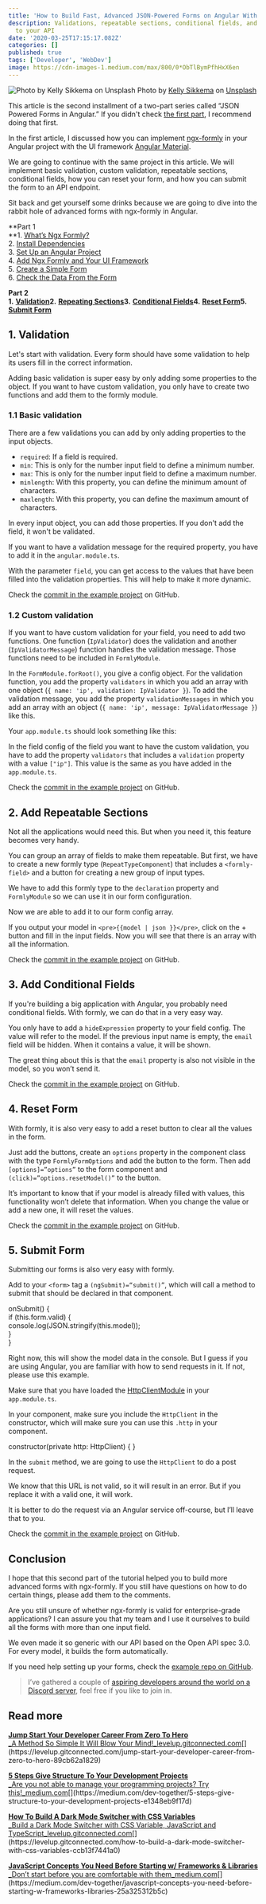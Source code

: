 ```yaml
---
title: 'How to Build Fast, Advanced JSON-Powered Forms on Angular With ngx-formly'
description: Validations, repeatable sections, conditional fields, and submitting your form
  to your API
date: '2020-03-25T17:15:17.082Z'
categories: []
published: true
tags: ['Developer', 'WebDev']
image: https://cdn-images-1.medium.com/max/800/0*ObTlBymPfhHxX6en
---
```


![Photo by [Kelly Sikkema](https://unsplash.com/@kellysikkema?utm_source=medium&utm_medium=referral) on [Unsplash](https://unsplash.com?utm_source=medium&utm_medium=referral)]()
Photo by [Kelly Sikkema](https://unsplash.com/@kellysikkema?utm_source=medium&utm_medium=referral) on [Unsplash](https://unsplash.com?utm_source=medium&utm_medium=referral)

This article is the second installment of a two-part series called “JSON Powered Forms in Angular.” If you didn't check [the first part](https://medium.com/better-programming/build-fast-json-powered-forms-on-angular-with-ngx-formly-b7a00733e66e), I recommend doing that first.

In the first article, I discussed how you can implement [ngx-formly](https://github.com/ngx-formly/ngx-formly) in your Angular project with the UI framework [Angular Material](https://material.angular.io/).

We are going to continue with the same project in this article. We will implement basic validation, custom validation, repeatable sections, conditional fields, how you can reset your form, and how you can submit the form to an API endpoint.

Sit back and get yourself some drinks because we are going to dive into the rabbit hole of advanced forms with ngx-formly in Angular.

**Part 1  
**1\. [What’s Ngx Formly?](https://medium.com/@devbyrayray/b7a00733e66e#3d0d)  
2\. [Install Dependencies](https://medium.com/@devbyrayray/b7a00733e66e#8175)  
3\. [Set Up an Angular Project](https://medium.com/@devbyrayray/b7a00733e66e#0e6c)  
4\. [Add Ngx Formly and Your UI Framework](https://medium.com/@devbyrayray/b7a00733e66e#8521)  
5\. [Create a Simple Form](https://medium.com/@devbyrayray/b7a00733e66e#1778)  
6\. [Check the Data From the Form](https://medium.com/@devbyrayray/b7a00733e66e#ded9)

**Part 2**  
**1\.** [**Validation**](https://medium.com/@devbyrayray/77aeed406f73)**2\.** [**Repeating Sections**](https://medium.com/@devbyrayray/77aeed406f73)**3\.** [**Conditional Fields**](https://medium.com/@devbyrayray/77aeed406f73)**4\.** [**Reset Form**](https://medium.com/@devbyrayray/77aeed406f73)**5\.** [**Submit Form**](https://medium.com/@devbyrayray/77aeed406f73)

## 1\. Validation

Let's start with validation. Every form should have some validation to help its users fill in the correct information.

Adding basic validation is super easy by only adding some properties to the object. If you want to have custom validation, you only have to create two functions and add them to the formly module.

### 1.1 Basic validation

There are a few validations you can add by only adding properties to the input objects.

*   `required`: If a field is required.
*   `min`: This is only for the number input field to define a minimum number.
*   `max`: This is only for the number input field to define a maximum number.
*   `minlength`: With this property, you can define the minimum amount of characters.
*   `maxlength`: With this property, you can define the maximum amount of characters.

In every input object, you can add those properties. If you don't add the field, it won't be validated.

If you want to have a validation message for the required property, you have to add it in the `angular.module.ts`.

With the parameter `field`, you can get access to the values that have been filled into the validation properties. This will help to make it more dynamic.

Check the [commit in the example project](https://github.com/raymonschouwenaar/angular-ngx-formly-material-example/tree/d8a1f15ffd82f3505a06fe947f643e588fc0a276) on GitHub.

### 1.2 Custom validation

If you want to have custom validation for your field, you need to add two functions. One function (`IpValidator`) does the validation and another (`IpValidatorMessage`) function handles the validation message. Those functions need to be included in `FormlyModule`.

In the `FormModule.forRoot()`, you give a config object. For the validation function, you add the property `validators` in which you add an array with one object (`{ name: 'ip', validation: IpValidator }`). To add the validation message, you add the property `validationMessages` in which you add an array with an object (`{ name: 'ip', message: IpValidatorMessage }`) like this.

Your `app.module.ts` should look something like this:

In the field config of the field you want to have the custom validation, you have to add the property `validators` that includes a `validation` property with a value `["ip"]`. This value is the same as you have added in the `app.module.ts`.

Check the [commit in the example project](https://github.com/raymonschouwenaar/angular-ngx-formly-material-example/tree/0571ff48b5e396f9622d14ab7ff8269de9b83c92) on GitHub.

## 2\. Add Repeatable Sections

Not all the applications would need this. But when you need it, this feature becomes very handy.

You can group an array of fields to make them repeatable. But first, we have to create a new formly type (`RepeatTypeComponent`) that includes a `<formly-field>` and a button for creating a new group of input types.

We have to add this formly type to the `declaration` property and `FormlyModule` so we can use it in our form configuration.

Now we are able to add it to our form config array.

If you output your model in `<pre>{{model | json }}</pre>`, click on the + button and fill in the input fields. Now you will see that there is an array with all the information.

Check the [commit in the example project](https://github.com/raymonschouwenaar/angular-ngx-formly-material-example/tree/100723445ab5308651e9dde890f7fd02efa13039) on GitHub.

## 3\. Add Conditional Fields

If you're building a big application with Angular, you probably need conditional fields. With formly, we can do that in a very easy way.

You only have to add a `hideExpression` property to your field config. The value will refer to the model. If the previous input name is empty, the `email` field will be hidden. When it contains a value, it will be shown.

The great thing about this is that the `email` property is also not visible in the model, so you won’t send it.

Check the [commit in the example project](https://github.com/raymonschouwenaar/angular-ngx-formly-material-example/tree/575b4febae9758ace7894ba657edfbaeab048822) on GitHub.

## **4\. Reset Form**

With formly, it is also very easy to add a reset button to clear all the values in the form.

Just add the buttons, create an `options` property in the component class with the type `FormlyFormOptions` and add the button to the form. Then add `[options]=”options”` to the form component and `(click)=”options.resetModel()”` to the button.

It’s important to know that if your model is already filled with values, this functionality won’t delete that information. When you change the value or add a new one, it will reset the values.

Check the [commit in the example project](https://github.com/raymonschouwenaar/angular-ngx-formly-material-example/tree/10852832404b515b216ac4fceb9374c2b6335eb4) on GitHub.

## **5\. Submit Form**

Submitting our forms is also very easy with formly.

Add to your `<form>` tag a `(ngSubmit)=“submit()”`, which will call a method to submit that should be declared in that component.

onSubmit() {  
  if (this.form.valid) {  
    console.log(JSON.stringify(this.model));  
  }  
}

Right now, this will show the model data in the console. But I guess if you are using Angular, you are familiar with how to send requests in it. If not, please use this example.

Make sure that you have loaded the [HttpClientModule](https://angular.io/api/common/http/HttpClientModule) in your `app.module.ts`.

In your component, make sure you include the `HttpClient` in the constructor, which will make sure you can use this `.http` in your component.

constructor(private http: HttpClient) { }

In the `submit` method, we are going to use the `HttpClient` to do a post request.

We know that this URL is not valid, so it will result in an error. But if you replace it with a valid one, it will work.

It is better to do the request via an Angular service off-course, but I’ll leave that to you.

Check the [commit in the example project](https://github.com/raymonschouwenaar/angular-ngx-formly-material-example/tree/15e0f3800da0825c36585d8da37e2c1dcb548a7b) on GitHub.

## **Conclusion**

I hope that this second part of the tutorial helped you to build more advanced forms with ngx-formly. If you still have questions on how to do certain things, please add them to the comments.

Are you still unsure of whether ngx-formly is valid for enterprise-grade applications? I can assure you that my team and I use it ourselves to build all the forms with more than one input field.

We even made it so generic with our API based on the Open API spec 3.0. For every model, it builds the form automatically.

If you need help setting up your forms, check the [example repo on GitHub](https://github.com/raymonschouwenaar/angular-ngx-formly-material-example).

> I’ve gathered a couple of [aspiring developers around the world on a Discord server](https://mailchi.mp/fb82491d03f8/dev-by-rayray-discord-community), feel free if you like to join in.

## Read more

[**Jump Start Your Developer Career From Zero To Hero**  
_A Method So Simple It Will Blow Your Mind!_levelup.gitconnected.com](https://levelup.gitconnected.com/jump-start-your-developer-career-from-zero-to-hero-89cb62a1829 "https://levelup.gitconnected.com/jump-start-your-developer-career-from-zero-to-hero-89cb62a1829")[](https://levelup.gitconnected.com/jump-start-your-developer-career-from-zero-to-hero-89cb62a1829)

[**5 Steps Give Structure To Your Development Projects**  
_Are you not able to manage your programming projects? Try this!_medium.com](https://medium.com/dev-together/5-steps-give-structure-to-your-development-projects-e1348eb9f17d "https://medium.com/dev-together/5-steps-give-structure-to-your-development-projects-e1348eb9f17d")[](https://medium.com/dev-together/5-steps-give-structure-to-your-development-projects-e1348eb9f17d)

[**How To Build A Dark Mode Switcher with CSS Variables**  
_Build a Dark Mode Switcher with CSS Variable, JavaScript and TypeScript_levelup.gitconnected.com](https://levelup.gitconnected.com/how-to-build-a-dark-mode-switcher-with-css-variables-ccb13f7441a0 "https://levelup.gitconnected.com/how-to-build-a-dark-mode-switcher-with-css-variables-ccb13f7441a0")[](https://levelup.gitconnected.com/how-to-build-a-dark-mode-switcher-with-css-variables-ccb13f7441a0)

[**JavaScript Concepts You Need Before Starting w/ Frameworks & Libraries**  
_Don’t start before you are comfortable with them_medium.com](https://medium.com/dev-together/javascript-concepts-you-need-before-starting-w-frameworks-libraries-25a325312b5c "https://medium.com/dev-together/javascript-concepts-you-need-before-starting-w-frameworks-libraries-25a325312b5c")[](https://medium.com/dev-together/javascript-concepts-you-need-before-starting-w-frameworks-libraries-25a325312b5c)